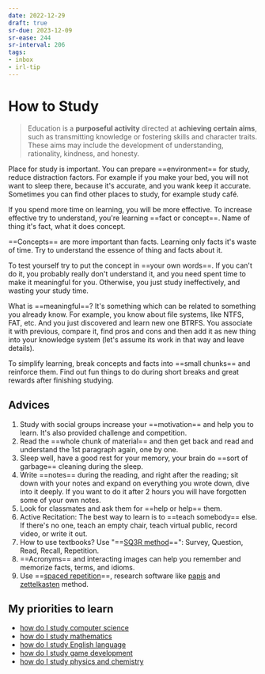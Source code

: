 ```yaml
---
date: 2022-12-29
draft: true
sr-due: 2023-12-09
sr-ease: 244
sr-interval: 206
tags:
- inbox
- irl-tip
---
```


# How to Study

> Education is a **purposeful activity** directed at **achieving certain aims**,
> such as transmitting knowledge or fostering skills and character traits. These
> aims may include the development of understanding, rationality, kindness, and
> honesty.

Place for study is important. You can prepare ==environment== for study, reduce
distraction factors. For example if you make your bed, you will not want to
sleep there, because it's accurate, and you wank keep it accurate. Sometimes you
can find other places to study, for example study café.

If you spend more time on learning, you will be more effective. To increase
effective try to understand, you're learning ==fact or concept==. Name of thing
it's fact, what it does concept.

==Concepts== are more important than facts. Learning only facts it's waste of
time. Try to understand the essence of thing and facts about it.

To test yourself try to put the concept in ==your own words==. If you can't do
it, you probably really don't understand it, and you need spent time to make it
meaningful for you. Otherwise, you just study ineffectively, and wasting your
study time.

What is ==meaningful==? It's something which can be related to something you
already know. For example, you know about file systems, like NTFS, FAT, etc. And
you just discovered and learn new one BTRFS. You associate it with previous,
compare it, find pros and cons and then add it as new thing into your knowledge
system (let's assume its work in that way and leave details).

To simplify learning, break concepts and facts into ==small chunks== and
reinforce them. Find out fun things to do during short breaks and great rewards
after finishing studying.

## Advices

1. Study with social groups increase your ==motivation== and help you to learn.
   It's also provided challenge and competition.
2. Read the ==whole chunk of material== and then get back and read and
   understand the 1st paragraph again, one by one.
3. Sleep well, have a good rest for your memory, your brain do
   ==sort of garbage== cleaning during the sleep.
4. Write ==notes== during the reading, and right after the reading; sit down
   with your notes and expand on everything you wrote down, dive into it deeply.
   If you want to do it after 2 hours you will have forgotten some of your own
   notes.
5. Look for classmates and ask them for ==help or help== them.
6. Active Recitation: The best way to learn is to ==teach somebody== else. If
   there's no one, teach an empty chair, teach virtual public, record video, or
   write it out.
7. How to use textbooks? Use "==[SQ3R method](./SQ3R%20method.md)==": Survey, Question,
   Read, Recall, Repetition.
8. ==Acronyms== and interacting images can help you remember and memorize facts,
   terms, and idioms.
9. Use ==[spaced repetition](./spaced%20repetition.md)==, research software like [papis](./papis.md) and
   [zettelkasten](./zettelkasten.md) method.

## My priorities to learn


- [how do I study computer science](./how%20do%20I%20study%20computer%20science.md)
- [how do I study mathematics](./how%20do%20I%20study%20mathematics.md)
- [how do I study English language](./how%20do%20I%20study%20English%20language.md)
- [how do I study game development](./how%20do%20I%20study%20game%20development.md)
- [how do I study physics and chemistry](./how%20do%20I%20study%20physics%20and%20chemistry.md)